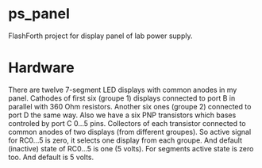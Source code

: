 # ps_panel
FlashForth project for display panel of lab power supply.

# Hardware
There are twelve 7-segment LED displays with common anodes in my panel. 
Cathodes of first six (groupe 1) displays connected to port B in parallel 
with 360 Ohm resistors. Another six ones (groupe 2) connected to port D 
the same way. Also we have a six PNP transistors which bases controled 
by port C 0...5 pins. Collectors of each transistor connected to common 
anodes of two displays (from different groupes).
So active signal for RC0...5 is zero, it selects one display from each groupe.
And default (inactive) state of RC0...5 is one (5 volts).
For segments active state is zero too. And default is 5 volts.
